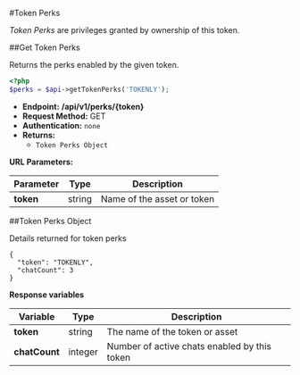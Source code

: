 #Token Perks

*Token Perks* are privileges granted by ownership of this token.
        
##Get Token Perks

Returns the perks enabled by the given token.

```php
<?php
$perks = $api->getTokenPerks('TOKENLY');

```

* **Endpoint:** **/api/v1/perks/{token}**
* **Request Method:** GET
* **Authentication:** `none`
* **Returns:** 
   * `Token Perks Object`

**URL Parameters:**

Parameter           | Type        | Description
--------------------| ------------| ------------
**token**           |  string     | Name of the asset or token


##Token Perks Object

Details returned for token perks

```
{
  "token": "TOKENLY",
  "chatCount": 3
}

```

**Response variables**

Variable                  | Type        | Description
------------------------- | ------------| ------------
**token**                 |  string     | The name of the token or asset
**chatCount**             |  integer    | Number of active chats enabled by this token


